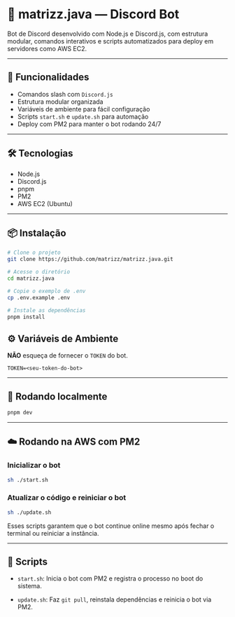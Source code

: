 # 🤖 matrizz.java — Discord Bot

Bot de Discord desenvolvido com Node.js e Discord.js, com estrutura modular, comandos interativos e scripts automatizados para deploy em servidores como AWS EC2.

---

## 🚀 Funcionalidades

- Comandos slash com `Discord.js`
- Estrutura modular organizada
- Variáveis de ambiente para fácil configuração
- Scripts `start.sh` e `update.sh` para automação
- Deploy com PM2 para manter o bot rodando 24/7

---

## 🛠️ Tecnologias

- Node.js
- Discord.js
- pnpm
- PM2
- AWS EC2 (Ubuntu)

---

## 📦 Instalação

```sh
# Clone o projeto
git clone https://github.com/matrizz/matrizz.java.git

# Acesse o diretório
cd matrizz.java

# Copie o exemplo de .env
cp .env.example .env

# Instale as dependências
pnpm install
```

## ⚙️ Variáveis de Ambiente

**NÃO** esqueça de fornecer o `TOKEN` do bot.

```env
TOKEN=<seu-token-do-bot>
```

---

## 🧪 Rodando localmente

```sh
pnpm dev
```

---

## ☁️ Rodando na AWS com PM2

### Inicializar o bot

```sh
sh ./start.sh
```

### Atualizar o código e reiniciar o bot

```sh
sh ./update.sh
```

Esses scripts garantem que o bot continue online mesmo após fechar o terminal ou reiniciar a instância.

---

## 📂 Scripts

- `start.sh`: Inicia o bot com PM2 e registra o processo no boot do sistema.

- `update.sh`: Faz `git pull`, reinstala dependências e reinicia o bot via PM2.
